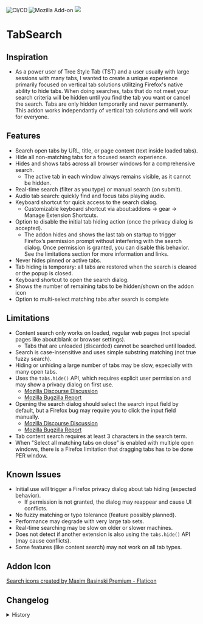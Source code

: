 ![CI/CD](https://github.com/irvinm/TabSearch/workflows/CI/CD/badge.svg) ![Mozilla Add-on](https://img.shields.io/amo/users/Tab-Search?style=flat-square) ![](https://img.shields.io/amo/v/Tab-Search.svg?style=flat-square)


# TabSearch

## Inspiration
- As a power user of Tree Style Tab (TST) and a user usually with large sessions with many tabs, I wanted to create a unique experience primarily focused on vertical tab solutions utilitzing Firefox's native ability to hide tabs.  When doing searches, tabs that do not meet your search criteria will be hidden until you find the tab you want or cancel the search.  Tabs are only hidden temporarily and never permanently.  This addon works independantly of vertical tab solutions and will work for everyone.
  
## Features

- Search open tabs by URL, title, or page content (text inside loaded tabs).
- Hide all non-matching tabs for a focused search experience.
- Hides and shows tabs across all browser windows for a comprehensive search.
    - The active tab in each window always remains visible, as it cannot be hidden.
- Real-time search (filter as you type) or manual search (on submit).
- Audio tab search: quickly find and focus tabs playing audio.
- Keyboard shortcut for quick access to the search dialog.
    - Customizable keyboard shortcut via about:addons → gear → Manage Extension Shortcuts.
- Option to disable the initial tab hiding action (once the privacy dialog is accepted).
    - The addon hides and shows the last tab on startup to trigger Firefox’s permission prompt without interfering with the search dialog. Once permission is granted, you can disable this behavior. See the limitations section for more information and links.
- Never hides pinned or active tabs.
- Tab hiding is temporary: all tabs are restored when the search is cleared or the popup is closed.
- Keyboard shortcut to open the search dialog.
- Shows the number of remaining tabs to be hidden/shown on the addon icon
- Option to multi-select matching tabs after search is complete


## Limitations

- Content search only works on loaded, regular web pages (not special pages like about:blank or browser settings).
    - Tabs that are unloaded (discarded) cannot be searched until loaded.
- Search is case-insensitive and uses simple substring matching (not true fuzzy search).
- Hiding or unhiding a large number of tabs may be slow, especially with many open tabs.
- Uses the `tabs.hide()` API, which requires explicit user permission and may show a privacy dialog on first use.
    - [Mozilla Discourse Discussion](https://discourse.mozilla.org/t/initial-tabs-hide-warning-dialog/142979/4)
    - [Mozilla Bugzilla Report](https://bugzilla.mozilla.org/show_bug.cgi?id=1964491)
- Opening the search dialog should select the search input field by default, but a Firefox bug may require you to click the input field manually.
    - [Mozilla Discourse Discussion](https://discourse.mozilla.org/t/use-of-autofocus-in-popup-html-not-consistent/143017/2)
    - [Mozilla Bugzilla Report](https://bugzilla.mozilla.org/show_bug.cgi?id=1877410)
- Tab content search requires at least 3 characters in the search term.
- When "Select all matching tabs on close" is enabled with multiple open windows, there is a Firefox limitation that dragging tabs has to be done PER window.


## Known Issues

- Initial use will trigger a Firefox privacy dialog about tab hiding (expected behavior).
    - If permission is not granted, the dialog may reappear and cause UI conflicts.
- No fuzzy matching or typo tolerance (feature possibly planned).
- Performance may degrade with very large tab sets.
- Real-time searching may be slow on older or slower machines.
- Does not detect if another extension is also using the `tabs.hide()` API (may cause conflicts).
- Some features (like content search) may not work on all tab types.


## Addon Icon

[Search icons created by Maxim Basinski Premium - Flaticon](https://www.flaticon.com/free-icons/search)


## Changelog

<details id="History"><summary>History</summary>

### v0.5.5
- Fixed https://github.com/irvinm/TabSearch/issues/11.
    - (General) Fixed issue where manually selecting a tab from a search would not make that tab the active tab.
    - (TST) Fixed issue where manually selecting a tab that was in a collapsed tree would be selected, but when the tree was restored (collapsed), the parent ends up becoming the active tab.
      
### v0.5.2
- Updated logic for tracking TST parents and tree states
- Updated the logging to ensure "[TabSearch]" is included for all statements

### v0.5.1
- Performance improvements via reduced actions for TST
    - (TST) Ensure register with TST only once per session
    - (TST) Only "expand all trees" once per search per window
    - (TST) Only apply "flatted" style once per search
    - (TST) Refactor tree restoration process to only call parents, not every tab

### v0.5.0
- Added initial support for Tree Style Tab (TST)
    - Interacts directly with TST to apply a flattening style to matched tabs while searching and to remove any twistys
    - Expands all trees during the search to ensure visibility
    - Restores the original state of tress (expanded/collapsed) after the search is complete
- If options of the search are changed mid-search, the search is cleared and restarted
    - Want consistent results and not have to worry if changing an option mid-search is logical or not
- Disabled being able to use "tab" to switch between UI elements
    - There is a Firefox limitation that popup.html can be destroyed too fast to generate an "unload" event to be processed
    - Monitoring for "focusout" works well, but also included keyboard transitions to other UI elements
- Added new option for TST to "auto-expand" trees if the option to "Select all matching tabs on close" is also enabled
    - This would ensure you can visually find all the highlighted tabs even if they were buried in collapsed trees

### v0.4.1
  - Fixed [Select all matching tabs on close - Multiple windows not working](https://github.com/irvinm/TabSearch/issues/2)
    - Selecting matching tabs across multiple windows should now work
    - There is a Firefox limitation that dragging tabs has to be done PER window

### v0.4.0
- Added new option to multi-select matching tabs

### v0.3.0
- Added support to show the number of tabs still to be processed (hidden or shown) to the addon icon counter
- Reduced the amount of white-space near the borders of the search popup
- Disabled the search button when "real-time searches" are enabled
- Cleaned up some logic around options to avoid searches from being cleared mid-search

### v0.2.0
- Updated styling for the search dialog.
- Added support for searching tabs playing audio:
    - 0 matches: Shows a custom dialog indicating no tabs were found.
    - 1 match: Switches directly to that tab.
    - 2+ matches: Hides all non-audio tabs.

### v0.1.0
- Initial release support for:
    - Searching tab URL
    - Searching tab title
    - Searching tab content (text inside loaded tabs)
    - Option to initially hide a tab in order to get Firefox to ask for explicit permission
    - Option for real-time search (filter as you type) or manual search (on submit)
    - Keyboard short-cut support to bring up search dialog
    - Support to change key assignment via standard about:addons → gear → Manage Extension Shortcuts
</details>
